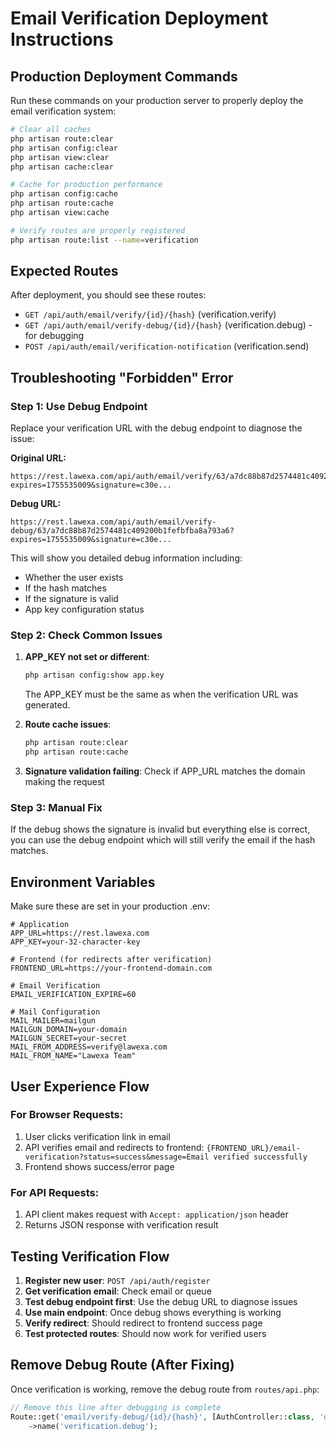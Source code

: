 # Email Verification Deployment Instructions

## Production Deployment Commands

Run these commands on your production server to properly deploy the email verification system:

```bash
# Clear all caches
php artisan route:clear
php artisan config:clear
php artisan view:clear
php artisan cache:clear

# Cache for production performance
php artisan config:cache
php artisan route:cache
php artisan view:cache

# Verify routes are properly registered
php artisan route:list --name=verification
```

## Expected Routes
After deployment, you should see these routes:
- `GET /api/auth/email/verify/{id}/{hash}` (verification.verify)
- `GET /api/auth/email/verify-debug/{id}/{hash}` (verification.debug) - for debugging
- `POST /api/auth/email/verification-notification` (verification.send)

## Troubleshooting "Forbidden" Error

### Step 1: Use Debug Endpoint
Replace your verification URL with the debug endpoint to diagnose the issue:

**Original URL:**
```
https://rest.lawexa.com/api/auth/email/verify/63/a7dc88b87d2574481c409200b1fefbfba8a793a6?expires=1755535009&signature=c30e...
```

**Debug URL:**
```
https://rest.lawexa.com/api/auth/email/verify-debug/63/a7dc88b87d2574481c409200b1fefbfba8a793a6?expires=1755535009&signature=c30e...
```

This will show you detailed debug information including:
- Whether the user exists
- If the hash matches
- If the signature is valid
- App key configuration status

### Step 2: Check Common Issues

1. **APP_KEY not set or different**: 
   ```bash
   php artisan config:show app.key
   ```
   The APP_KEY must be the same as when the verification URL was generated.

2. **Route cache issues**:
   ```bash
   php artisan route:clear
   php artisan route:cache
   ```

3. **Signature validation failing**: Check if APP_URL matches the domain making the request

### Step 3: Manual Fix
If the debug shows the signature is invalid but everything else is correct, you can use the debug endpoint which will still verify the email if the hash matches.

## Environment Variables
Make sure these are set in your production .env:

```env
# Application
APP_URL=https://rest.lawexa.com
APP_KEY=your-32-character-key

# Frontend (for redirects after verification)
FRONTEND_URL=https://your-frontend-domain.com

# Email Verification
EMAIL_VERIFICATION_EXPIRE=60

# Mail Configuration  
MAIL_MAILER=mailgun
MAILGUN_DOMAIN=your-domain
MAILGUN_SECRET=your-secret
MAIL_FROM_ADDRESS=verify@lawexa.com
MAIL_FROM_NAME="Lawexa Team"
```

## User Experience Flow

### For Browser Requests:
1. User clicks verification link in email
2. API verifies email and redirects to frontend: `{FRONTEND_URL}/email-verification?status=success&message=Email verified successfully`
3. Frontend shows success/error page

### For API Requests:
1. API client makes request with `Accept: application/json` header
2. Returns JSON response with verification result

## Testing Verification Flow

1. **Register new user**: `POST /api/auth/register`
2. **Get verification email**: Check email or queue
3. **Test debug endpoint first**: Use the debug URL to diagnose issues
4. **Use main endpoint**: Once debug shows everything is working
5. **Verify redirect**: Should redirect to frontend success page
6. **Test protected routes**: Should now work for verified users

## Remove Debug Route (After Fixing)
Once verification is working, remove the debug route from `routes/api.php`:
```php
// Remove this line after debugging is complete
Route::get('email/verify-debug/{id}/{hash}', [AuthController::class, 'debugVerifyEmail'])
    ->name('verification.debug');
```
